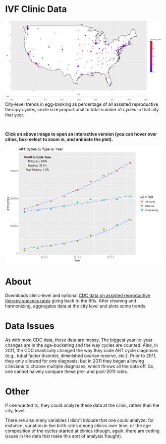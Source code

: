 # IVF Clinic Data

<img src="banking_map_static.PNG">
City-level trends in egg-banking as percentage of all assisted reproductive therapy cycles, circle size proportional to total number of cycles in that city that year.

&nbsp;

**Click on above image to open an interactive version (you can hover over cities, box-select to zoom in, and animate the plot).**

<img src=cycle_by_type_vs_year.png>

# About
Downloads clinic-level and national [CDC data on assisted reproductive therapy success rates](https://www.cdc.gov/art/artdata/index.html) going back to the 90s. After cleaning and harmonizing, aggregates data at the city level and plots some trends. 

# Data Issues
As with most CDC data, these data are messy. The biggest year-to-year changes are in the age-bucketing and the way cycles are counted. Also, in 2011, the CDC drastically changed the way they code ART cycle diagnoses (e.g., tubal factor disorder, diminished ovarian reserve, etc.). Prior to 2011, they only allowed for one diagnosis; but in 2011 they began allowing clinicians to choose multiple diagnoses, which throws all the data off. So, one cannot naively compare these pre- and post-2011 rates.

# Other
If one wanted to, they could analyze these data at the clinic, rather than the city, level. 

There are also many variables I didn't inlcude that one could analyze: for instance, variation in live birth rates among clinics over time, or the age composition of the cycles started at clinics (though, again, there are coding issues in the data that make this sort of analysis fraught). 
